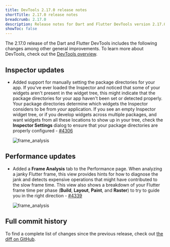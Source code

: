 ```yaml
---
title: DevTools 2.17.0 release notes
shortTitle: 2.17.0 release notes
breadcrumb: 2.17.0
description: Release notes for Dart and Flutter DevTools version 2.17.0.
showToc: false
---
```


The 2.17.0 release of the Dart and Flutter DevTools
includes the following changes among other general improvements.
To learn more about DevTools, check out the
[DevTools overview](https://docs.flutter.dev/tools/devtools).

## Inspector updates

* Added support for manually setting the package directories for your app.
  If you've ever loaded the Inspector and noticed that
  some of your widgets aren't present in the widget tree, this might
  indicate that the package directories for your app
  haven't been set or detected properly.
  Your package directories determine which widgets
  the Inspector considers to be from _your_ application.
  If you see an empty Inspector widget tree,
  or if you develop widgets across multiple packages,
  and want widgets from all these locations to show up in your tree,
  check the **Inspector Settings** dialog to ensure that your package
  directories are properly configured -
  [#4306](https://github.com/flutter/devtools/pull/4306)

  ![frame_analysis](/assets/images/docs/tools/devtools/release-notes/images-2.17.0/package_directories.png "package directories")

## Performance updates

* Added a **Frame Analysis** tab to the Performance page.
  When analyzing a janky Flutter frame,
  this view provides hints for how to diagnose the jank and
  detects expensive operations that might have
  contributed to the slow frame time.
  This view also shows a breakdown of your Flutter frame time
  per phase (**Build**, **Layout**, **Paint**, and **Raster**)
  to try to guide you in the right direction -
  [#4339](https://github.com/flutter/devtools/pull/4339)

  ![frame_analysis](/assets/images/docs/tools/devtools/release-notes/images-2.17.0/frame_analysis.png "frame analysis")

## Full commit history

To find a complete list of changes since the previous release,
check out
[the diff on GitHub](https://github.com/flutter/devtools/compare/v2.16.0...v2.17.0).
